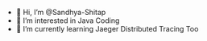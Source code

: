 - 👋 Hi, I’m @Sandhya-Shitap
- 👀 I’m interested in Java Coding
- 🌱 I’m currently learning Jaeger Distributed Tracing Too

<!---
Sandhya-Shitap/Sandhya-Shitap is a ✨ special ✨ repository because its `README.md` (this file) appears on your GitHub profile.
You can click the Preview link to take a look at your changes.
--->
